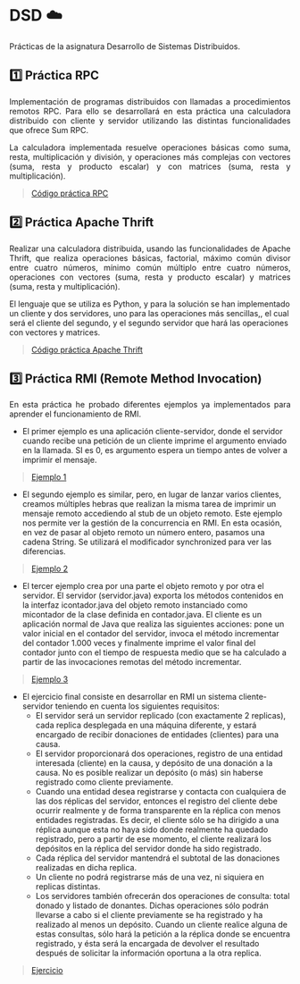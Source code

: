 # DSD ☁️
Prácticas de la asignatura Desarrollo de Sistemas Distribuidos.

## :one: Práctica RPC
<p align="justify">
Implementación de programas distribuidos con llamadas a procedimientos remotos RPC. Para ello se desarrollará en esta práctica una calculadora distribuido con cliente y servidor utilizando las distintas funcionalidades que ofrece Sum RPC.
</p>

<p align="justify">
La calculadora implementada resuelve operaciones básicas como suma, resta, multiplicación y división, y operaciones más complejas con vectores (suma, resta y producto escalar) y con matrices (suma, resta y multiplicación).
</p>

> [Código práctica RPC](https://github.com/javier-23/DSD/tree/06ee78666559a2578d748e762c113f442b51fc67/P2 "Código práctica")

## 2️⃣ Práctica Apache Thrift
<p align="justify">
Realizar una calculadora distribuida, usando las funcionalidades de Apache Thrift, que realiza operaciones básicas, factorial, máximo común divisor entre cuatro números, mínimo común múltiplo entre cuatro números, operaciones con vectores (suma, resta y producto escalar) y matrices (suma, resta y multiplicación).

El lenguaje que se utiliza es Python, y para la solución se han implementado un cliente y dos servidores, uno para las operaciones más sencillas,, el cual será el cliente del segundo, y el segundo servidor que hará las operaciones con vectores y matrices.
</p>

>[Código práctica Apache Thrift](https://github.com/javier-23/DSD/tree/3647db5ecfaeb9fd5fbcd2207f9f9fafbe90f3f7/P3)

## 3️⃣ Práctica RMI (Remote Method Invocation)
<p align="justify">
En esta práctica he probado diferentes ejemplos ya implementados para aprender el funcionamiento de RMI. 

- El primer ejemplo es una aplicación cliente-servidor, donde el servidor cuando recibe una petición de un cliente imprime el argumento enviado en la llamada. SI es 0, es argumento espera un tiempo antes de volver a imprimir el mensaje.
>[Ejemplo 1](https://github.com/javier-23/DSD/tree/701f26e3b44501268ee475bfc9def5dd24931953/P4/Ejemplo1)

- El segundo ejemplo es similar, pero, en lugar de lanzar varios clientes, creamos múltiples hebras que realizan la misma tarea de imprimir un mensaje remoto accediendo al stub de un objeto remoto. Este ejemplo nos permite ver la gestión de la concurrencia en RMI. En esta ocasión, en vez de pasar al objeto remoto un número entero, pasamos una cadena String. Se utilizará el modificador synchronized para ver las diferencias.
>[Ejemplo 2](https://github.com/javier-23/DSD/tree/701f26e3b44501268ee475bfc9def5dd24931953/P4/Ejemplo2)

- El tercer ejemplo crea por una parte el objeto remoto y por otra el servidor. El servidor (servidor.java) exporta los métodos contenidos en la interfaz icontador.java del objeto remoto instanciado como micontador de la clase definida en contador.java.
El cliente es un aplicación normal de Java que realiza las siguientes acciones: pone un valor inicial en el contador del servidor, invoca el método incrementar del contador 1.000 veces y finalmente imprime el valor final del contador junto con el tiempo de respuesta medio que se ha calculado a partir de las invocaciones remotas del método incrementar.
>[Ejemplo 3](https://github.com/javier-23/DSD/tree/701f26e3b44501268ee475bfc9def5dd24931953/P4/Ejemplo3)


- El ejercicio final consiste en desarrollar en RMI un sistema cliente-servidor teniendo en cuenta los siguientes requisitos:
    - El servidor será un servidor replicado (con exactamente 2 replicas), cada replica desplegada en una máquina diferente, y estará encargado de recibir donaciones de entidades (clientes) para una causa.
    - El servidor proporcionará dos operaciones, registro de una entidad interesada (cliente) en la causa, y depósito de una donación a la causa. No es posible realizar un depósito (o más) sin haberse registrado como cliente previamente.
    - Cuando una entidad desea registrarse y contacta con cualquiera de las dos réplicas del servidor, entonces el registro del cliente debe ocurrir realmente y de forma transparente en la réplica con menos entidades registradas. Es decir, el cliente sólo se ha dirigido a una réplica aunque esta no haya sido donde realmente ha quedado registrado, pero a partir de ese momento, el cliente realizará los depósitos en la réplica del servidor donde ha sido registrado.
    - Cada réplica del servidor mantendrá el subtotal de las donaciones realizadas en dicha replica.
    - Un cliente no podrá registrarse más de una vez, ni siquiera en replicas distintas.
    - Los servidores también ofrecerán dos operaciones de consulta: total donado y listado de donantes. Dichas operaciones sólo podrán llevarse a cabo si el cliente previamente se ha registrado y ha realizado al menos un depósito. Cuando un cliente realice alguna de estas consultas, sólo hará la petición a la réplica donde se encuentra registrado, y ésta será la encargada de devolver el resultado después de solicitar la información oportuna a la otra replica.

>[Ejercicio](https://github.com/javier-23/DSD/tree/701f26e3b44501268ee475bfc9def5dd24931953/P4/Ejercicio)

</p>
